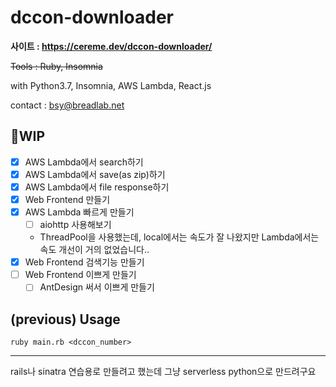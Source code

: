 # dccon-downloader

**사이트 : https://cereme.dev/dccon-downloader/**

~~Tools : Ruby, Insomnia~~

with Python3.7, Insomnia, AWS Lambda, React.js

contact : bsy@breadlab.net

## 🚧WIP
  - [x] AWS Lambda에서 search하기
  - [x] AWS Lambda에서 save(as zip)하기
  - [x] AWS Lambda에서 file response하기
  - [x] Web Frontend 만들기
  - [x] AWS Lambda 빠르게 만들기
    - [ ] aiohttp 사용해보기
    * ThreadPool을 사용했는데, local에서는 속도가 잘 나왔지만 Lambda에서는 속도 개선이 거의 없었습니다..
  - [x] Web Frontend 검색기능 만들기
  - [ ] Web Frontend 이쁘게 만들기
    - [ ] AntDesign 써서 이쁘게 만들기

## (previous) Usage

~~~
ruby main.rb <dccon_number>
~~~
---

rails나 sinatra 연습용로 만들려고 했는데 그냥 serverless python으로 만드려구요
